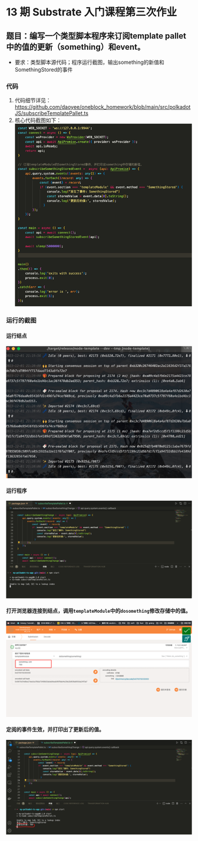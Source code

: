 # 13 期 Substrate 入门课程第三次作业
## 题目：编写一个类型脚本程序来订阅template pallet中的值的更新（something）和event。
* 要求：类型脚本源代码；程序运行截图，输出something的新值和SomethingStored的事件

### 代码
1. 代码细节详见：https://github.com/daoyee/oneblock_homework/blob/main/src/polkadotJS/subscribeTemplatePallet.ts 
2. 核心代码截图如下：
   ![6_0.png](6_0.png)

### 运行的截图
#### 运行结点
   ![6_1.png](6_1.png)
#### 运行程序
   ![6_2.png](6_2.png)
#### 打开浏览器连接到结点，调用`templateModule`中的`dosomething`修改存储中的值。
   ![6_3.png](6_3.png)
#### 定阅的事件生效，并打印出了更新后的值。
   ![6_4.png](6_4.png)
  